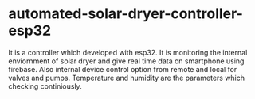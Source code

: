 # automated-solar-dryer-controller-esp32
It is a controller which developed with esp32. It is monitoring the internal enviornment of solar dryer and give real time data on smartphone using firebase. Also internal device control option from remote and local for valves and pumps. Temperature and humidity are the parameters which checking continiously.
